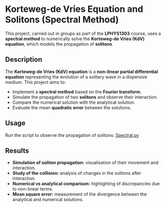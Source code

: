 # Korteweg-de Vries Equation and Solitons (Spectral Method)
This project, carried out in groups as part of the **LPHYS1303** course, uses a **spectral method** to numerically solve the **Korteweg-de Vries (KdV) equation**, which models the propagation of **solitons**.
## Description
The **Korteweg-de Vries (KdV) equation** is a **non-linear partial differential equation** representing the evolution of a solitary wave in a dispersive medium. This project aims to:
- Implement a **spectral method** based on the **Fourier transform**.
- Simulate the propagation of two **solitons** and observe their interaction.
- Compare the numerical solution with the analytical solution.
- Evaluate the mean **quadratic error** between the solutions.
## Usage
Run the script to observe the propagation of solitons: [Spectral.py](Spectral.py)
## Results
- **Simulation of soliton propagation:** visualisation of their movement and interaction.
- **Study of the collision:** analysis of changes in the solitons after interaction.
- **Numerical vs analytical comparison:** highlighting of discrepancies due to non-linear terms.
- **Mean square error:** measurement of the divergence between the analytical and numerical solutions.
